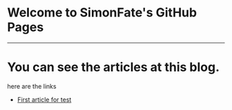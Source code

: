  Welcome to SimonFate's GitHub Pages
==
___
# You can see the articles at this blog.

here are the links 
* [First article for test](./knowledge.md)